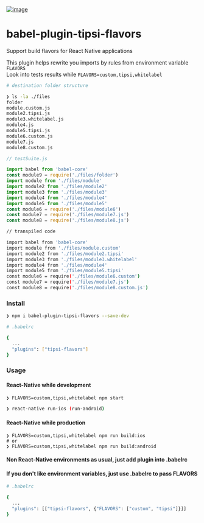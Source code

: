 [![image](https://travis-ci.org/tipsi/babel-plugin-tipsi-flavors.svg?branch=master)](https://travis-ci.org/tipsi/babel-plugin-tipsi-flavors)
# babel-plugin-tipsi-flavors
Support build flavors for React Native applications  

This plugin helps rewrite you imports by rules from environment variable `FLAVORS`  
Look into tests results while `FLAVORS=custom,tipsi,whitelabel`

```bash
# destination folder structure

❯ ls -la ./files
folder
module.custom.js
module2.tipsi.js
module3.whitelabel.js
module4.js
module5.tipsi.js
module6.custom.js
module7.js
module8.custom.js
```

```javascript
// testSuite.js

import babel from 'babel-core'
const module9 = require('./files/folder')
import module from './files/module'
import module2 from './files/module2'
import module3 from './files/module3'
import module4 from './files/module4'
import module5 from './files/module5'
const module6 = require('./files/module6')
const module7 = require('./files/module7.js')
const module8 = require('./files/module8.js')
```

```bash
// transpiled code

import babel from 'babel-core'
import module from './files/module.custom'
import module2 from './files/module2.tipsi'
import module3 from './files/module3.whitelabel'
import module4 from './files/module4'
import module5 from './files/module5.tipsi'
const module6 = require('./files/module6.custom')
const module7 = require('./files/module7.js')
const module8 = require('./files/module8.custom.js')
```

### Install
```bash
❯ npm i babel-plugin-tipsi-flavors --save-dev
```

```bash
# .babelrc

{
  ...
  "plugins": ["tipsi-flavors"]
}
```

### Usage

#### React-Native while development
```bash
❯ FLAVORS=custom,tipsi,whitelabel npm start

❯ react-native run-ios (run-android)
```

#### React-Native while production
```
❯ FLAVORS=custom,tipsi,whitelabel npm run build:ios
# or
❯ FLAVORS=custom,tipsi,whitelabel npm run build:android 
```

#### Non React-Native environments as usual, just add plugin into .babelrc

#### If you don't like environment variables, just use .babelrc to pass FLAVORS

```bash
# .babelrc

{
  ...
  "plugins": [["tipsi-flavors", {"FLAVORS": ["custom", "tipsi"]}]]
}
```
